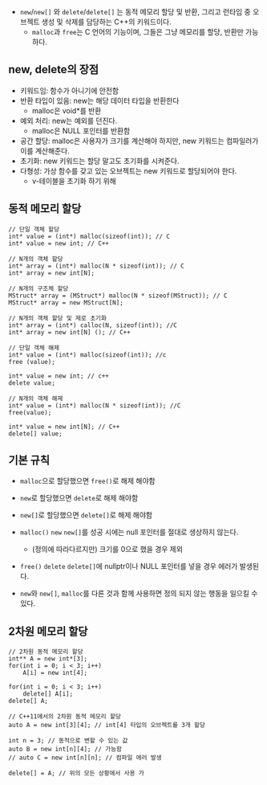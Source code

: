 - `new`/`new[]` 와 `delete`/`delete[]` 는 동적 메모리 할당 및 반환, 그리고 런타임 중 오브젝트 생성 및 삭제를 담당하는 C++의 키워드이다.
	- `malloc`과 `free`는 C 언어의 기능이며, 그들은 그냥 메모리를 할당, 반환만 가능하다.
## new, delete의 장점
- 키워드임: 함수가 아니기에 안전함
- 반환 타입이 있음: new는 해당 데이터 타입을 반환한다
	- malloc은 void*를 반환
- 예외 처리: new는 예외를 던진다.
	- malloc은 NULL 포인터를 반환함
- 공간 할당: malloc은 사용자가 크기를 계산해야 하지만, new 키워드는 컴파일러가 이를 계산해준다.
- 초기화: new 키워드는 할당 말고도 초기화를 시켜준다.
- 다형성: 가상 함수를 갖고 있는 오브젝트는 new 키워드로 할당되어야 한다.
	- v-테이블을 초기화 하기 위해
## 동적 메모리 할당
```
// 단일 객체 할당
int* value = (int*) malloc(sizeof(int)); // C
int* value = new int; // C++

// N개의 객체 할당
int* array = (int*) malloc(N * sizeof(int)); // C
int* array = new int[N];

// N개의 구조체 할당
MStruct* array = (MStruct*) malloc(N * sizeof(MStruct)); // C
MStruct* array = new MStruct[N];

// N개의 객체 할당 및 제로 초기화
int* array = (int*) calloc(N, sizeof(int)); //C
int* array = new int[N] (); // C++

// 단일 객체 해제
int* value = (int*) malloc(sizeof(int)); //c
free (value);

int* value = new int; // c++
delete value;

// N개의 객체 해제
int* value = (int*) malloc(N * sizeof(int)); //C
free(value);

int* value = new int[N]; // C++
delete[] value;
```
## 기본 규칙
- `malloc`으로 할당했으면 `free()`로 해제 해야함
- `new`로 할당했으면 `delete`로 해제 해야함
- `new[]`로 할당했으면 `delete[]`로 해제 해야함
- `malloc()` `new` `new[]`를 성공 시에는 null 포인터를 절대로 생상하지 않는다.
	- (정의에 따라다르지만) 크기를 0으로 했을 경우 제외
- `free()` `delete` `delete[]`에 nullptr이나 NULL 포인터를 넣을 경우 에러가 발생된다.

- `new`와 `new[]`, `malloc`를 다른 것과 함께 사용하면 정의 되지 않는 행동을 일으킬 수 있다.
## 2차원 메모리 할당
```
// 2차원 동적 메모리 할당
int** A = new int*[3];
for(int i = 0; i < 3; i++)
	A[i] = new int[4];

for(int i = 0; i < 3; i++)
	delete[] A[i];
delete[] A;

// C++11에서의 2차원 동적 메모리 할당
auto A = new int[3][4]; // int[4] 타입의 오브젝트를 3개 할당

int n = 3; // 동적으로 변할 수 있는 값
auto B = new int[n][4]; // 가능함
// auto C = new int[n][n]; // 컴파일 에러 발생

delete[] = A; // 위의 모든 상황에서 사용 가
```